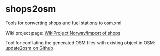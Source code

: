 # shops2osm
Tools for converting shops and fuel stations to osm.xml

Wiki project page: [WikiProject Norway/Import of shops](https://wiki.openstreetmap.org/wiki/WikiProject_Norway/Import_of_shops)

Tool for conflating the generated OSM files with existing object in OSM: [update2osm on Github](https://github.com/osmno/update2osm)
